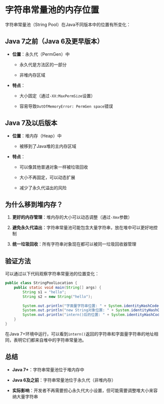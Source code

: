 # 字符串常量池的内存位置

字符串常量池（String Pool）在Java不同版本中的位置有所变化：

## Java 7之前（Java 6及更早版本）

- **位置**：永久代（PermGen）中
    
    - 永久代是方法区的一部分
        
    - 非堆内存区域
        
- **特点**：
    
    - 大小固定（通过`-XX:MaxPermSize`设置）
        
    - 容易导致`OutOfMemoryError: PermGen space`错误
        

## Java 7及以后版本

- **位置**：堆内存（Heap）中
    
    - 被移到了Java堆的主内存区域
        
- **特点**：
    
    - 可以像其他普通对象一样被垃圾回收
        
    - 大小不再固定，可以动态扩展
        
    - 减少了永久代溢出的风险
        

## 为什么移到堆内存？

1. **更好的内存管理**：堆内存的大小可以动态调整（通过`-Xmx`参数）
    
2. **避免永久代溢出**：字符串常量池可能包含大量字符串，放在堆中可以更好地控制
    
3. **统一垃圾回收**：所有字符串对象现在都可以被同一垃圾回收器管理
    

## 验证方法

可以通过以下代码观察字符串常量池的位置变化：
```java
public class StringPoolLocation {
    public static void main(String[] args) {
        String s1 = "hello";
        String s2 = new String("hello");
        
        System.out.println("字面量字符串位置: " + System.identityHashCode(s1));
        System.out.println("new String对象位置: " + System.identityHashCode(s2));
        System.out.println("intern()后的位置: " + System.identityHashCode(s2.intern()));
    }
}
```
在Java 7+环境中运行，可以看到`intern()`返回的字符串和字面量字符串的地址相同，表明它们都来自堆中的字符串常量池。

## 总结

- **Java 7+**：字符串常量池位于堆内存中
    
- **Java 6及之前**：字符串常量池位于永久代（非堆内存）
    
- **实际影响**：开发者不再需要担心永久代大小设置，但可能需要调整堆大小来容纳大量字符串
